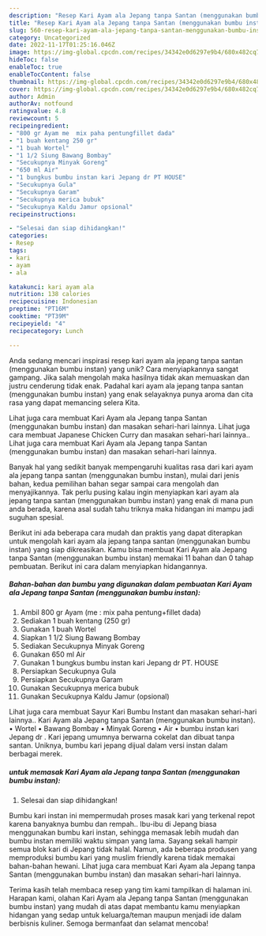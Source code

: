 ```yaml
---
description: "Resep Kari Ayam ala Jepang tanpa Santan (menggunakan bumbu instan) yang Lezat Sekali"
title: "Resep Kari Ayam ala Jepang tanpa Santan (menggunakan bumbu instan) yang Lezat Sekali"
slug: 560-resep-kari-ayam-ala-jepang-tanpa-santan-menggunakan-bumbu-instan-yang-lezat-sekali
category: Uncategorized
date: 2022-11-17T01:25:16.046Z
image: https://img-global.cpcdn.com/recipes/34342e0d6297e9b4/680x482cq70/kari-ayam-ala-jepang-tanpa-santan-menggunakan-bumbu-instan-foto-resep-utama.jpg
hideToc: false
enableToc: true
enableTocContent: false
thumbnail: https://img-global.cpcdn.com/recipes/34342e0d6297e9b4/680x482cq70/kari-ayam-ala-jepang-tanpa-santan-menggunakan-bumbu-instan-foto-resep-utama.jpg
cover: https://img-global.cpcdn.com/recipes/34342e0d6297e9b4/680x482cq70/kari-ayam-ala-jepang-tanpa-santan-menggunakan-bumbu-instan-foto-resep-utama.jpg
author: Admin
authorAv: notfound
ratingvalue: 4.8
reviewcount: 5
recipeingredient:
- "800 gr Ayam me  mix paha pentungfillet dada"
- "1 buah kentang 250 gr"
- "1 buah Wortel"
- "1 1/2 Siung Bawang Bombay"
- "Secukupnya Minyak Goreng"
- "650 ml Air"
- "1 bungkus bumbu instan kari Jepang dr PT HOUSE"
- "Secukupnya Gula"
- "Secukupnya Garam"
- "Secukupnya merica bubuk"
- "Secukupnya Kaldu Jamur opsional"
recipeinstructions:

- "Selesai dan siap dihidangkan!"
categories:
- Resep
tags:
- kari
- ayam
- ala

katakunci: kari ayam ala 
nutrition: 138 calories
recipecuisine: Indonesian
preptime: "PT16M"
cooktime: "PT39M"
recipeyield: "4"
recipecategory: Lunch

---
```





Anda sedang mencari inspirasi resep kari ayam ala jepang tanpa santan (menggunakan bumbu instan) yang unik? Cara menyiapkannya sangat gampang. Jika salah mengolah maka hasilnya tidak akan memuaskan dan justru cenderung tidak enak. Padahal kari ayam ala jepang tanpa santan (menggunakan bumbu instan) yang enak selayaknya punya aroma dan cita rasa yang dapat memancing selera Kita.





Lihat juga cara membuat Kari Ayam ala Jepang tanpa Santan (menggunakan bumbu instan) dan masakan sehari-hari lainnya. Lihat juga cara membuat Japanese Chicken Curry dan masakan sehari-hari lainnya.. Lihat juga cara membuat Kari Ayam ala Jepang tanpa Santan (menggunakan bumbu instan) dan masakan sehari-hari lainnya.

Banyak hal yang sedikit banyak mempengaruhi kualitas rasa dari kari ayam ala jepang tanpa santan (menggunakan bumbu instan), mulai dari jenis bahan, kedua pemilihan bahan segar sampai cara mengolah dan menyajikannya. Tak perlu pusing kalau ingin menyiapkan kari ayam ala jepang tanpa santan (menggunakan bumbu instan) yang enak di mana pun anda berada, karena asal sudah tahu triknya maka hidangan ini mampu jadi suguhan spesial.






Berikut ini ada beberapa cara mudah dan praktis yang dapat diterapkan untuk mengolah kari ayam ala jepang tanpa santan (menggunakan bumbu instan) yang siap dikreasikan. Kamu bisa membuat Kari Ayam ala Jepang tanpa Santan (menggunakan bumbu instan) memakai 11 bahan dan 0 tahap pembuatan. Berikut ini cara dalam menyiapkan hidangannya.

<!--inarticleads1-->

##### Bahan-bahan dan bumbu yang digunakan dalam pembuatan Kari Ayam ala Jepang tanpa Santan (menggunakan bumbu instan):

1. Ambil 800 gr Ayam (me : mix paha pentung+fillet dada)
1. Sediakan 1 buah kentang (250 gr)
1. Gunakan 1 buah Wortel
1. Siapkan 1 1/2 Siung Bawang Bombay
1. Sediakan Secukupnya Minyak Goreng
1. Gunakan 650 ml Air
1. Gunakan 1 bungkus bumbu instan kari Jepang dr PT. HOUSE
1. Persiapkan Secukupnya Gula
1. Persiapkan Secukupnya Garam
1. Gunakan Secukupnya merica bubuk
1. Gunakan Secukupnya Kaldu Jamur (opsional)


Lihat juga cara membuat Sayur Kari Bumbu Instant dan masakan sehari-hari lainnya.. Kari Ayam ala Jepang tanpa Santan (menggunakan bumbu instan). • Wortel • Bawang Bombay • Minyak Goreng • Air • bumbu instan kari Jepang dr . Kari jepang umumnya berwarna cokelat dan dibuat tanpa santan. Uniknya, bumbu kari jepang dijual dalam versi instan dalam berbagai merek. 

<!--inarticleads2-->

#####  untuk memasak Kari Ayam ala Jepang tanpa Santan (menggunakan bumbu instan):


1. Selesai dan siap dihidangkan!

Bumbu kari instan ini mempermudah proses masak kari yang terkenal repot karena banyaknya bumbu dan rempah.. Ibu-ibu di Jepang biasa menggunakan bumbu kari instan, sehingga memasak lebih mudah dan bumbu instan memiliki waktu simpan yang lama. Sayang sekali hampir semua blok kari di Jepang tidak halal. Namun, ada beberapa produsen yang memproduksi bumbu kari yang muslim friendly karena tidak memakai bahan-bahan hewani. Lihat juga cara membuat Kari Ayam ala Jepang tanpa Santan (menggunakan bumbu instan) dan masakan sehari-hari lainnya. 

Terima kasih telah membaca resep yang tim kami tampilkan di halaman ini. Harapan kami, olahan Kari Ayam ala Jepang tanpa Santan (menggunakan bumbu instan) yang mudah di atas dapat membantu kamu menyiapkan hidangan yang sedap untuk keluarga/teman maupun menjadi ide dalam berbisnis kuliner. Semoga bermanfaat dan selamat mencoba!
